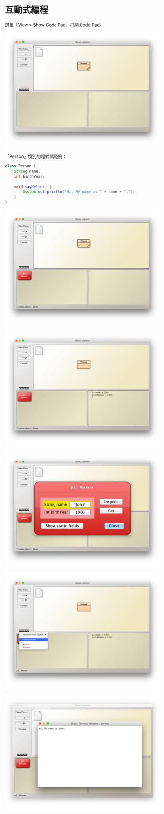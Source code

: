 # 互動式編程

選單「View > Show Code Pad」打開 Code Pad。

![](../assets/slides/bluej/bluej.008.jpg)

「Person」類別的程式碼範例：

```java
class Person {
    String name;
    int birthYear;
    
    void sayHello() {
        System.out.println("Hi, My name is " + name + ".");
    }
}
```

![](../assets/slides/bluej/bluej.009.jpg)

![](../assets/slides/bluej/bluej.010.jpg)

![](../assets/slides/bluej/bluej.011.jpg)

![](../assets/slides/bluej/bluej.012.jpg)

![](../assets/slides/bluej/bluej.013.jpg)
